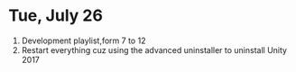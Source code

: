 # Tue, July 26

1. Development playlist,form 7 to 12
2. Restart everything cuz using the advanced uninstaller to uninstall Unity 2017
